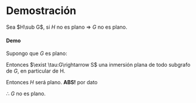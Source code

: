 # Demostración

Sea $H\sub G$, si $H$ no es plano $\Rightarrow$ $G$ no es plano.

#### Demo

Supongo que $G$ es plano:

Entonces $\exist \tau:G\rightarrow S$ una inmersión plana de todo subgrafo de $G$, en particular de H. 

Entonces $H$ será plano. **ABS!** por dato

$\therefore$ $G$ no es plano.